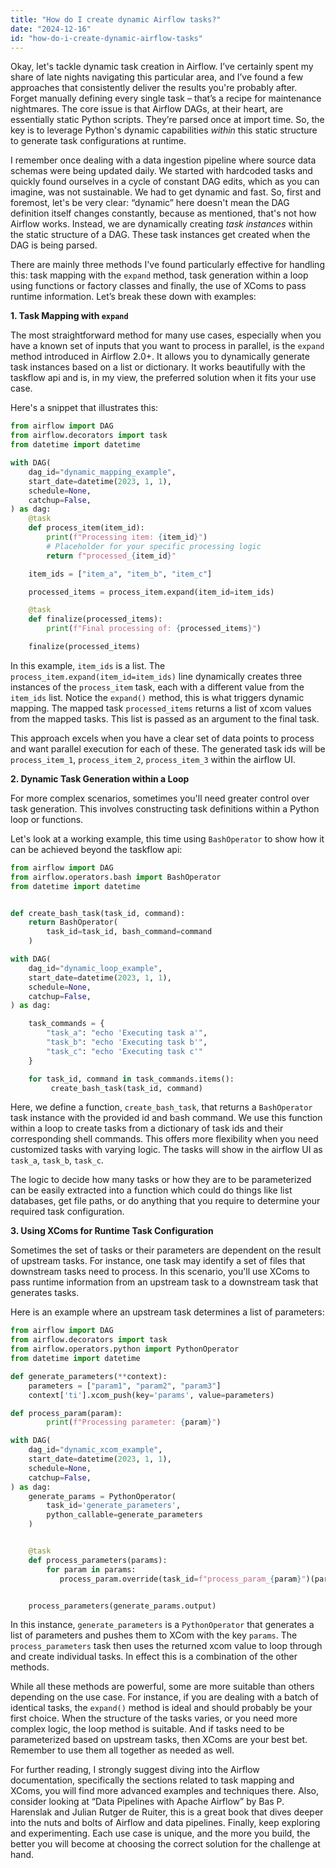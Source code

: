 ```yaml
---
title: "How do I create dynamic Airflow tasks?"
date: "2024-12-16"
id: "how-do-i-create-dynamic-airflow-tasks"
---
```


Okay, let's tackle dynamic task creation in Airflow. I’ve certainly spent my share of late nights navigating this particular area, and I’ve found a few approaches that consistently deliver the results you're probably after. Forget manually defining every single task – that’s a recipe for maintenance nightmares. The core issue is that Airflow DAGs, at their heart, are essentially static Python scripts. They’re parsed once at import time. So, the key is to leverage Python's dynamic capabilities *within* this static structure to generate task configurations at runtime.

I remember once dealing with a data ingestion pipeline where source data schemas were being updated daily. We started with hardcoded tasks and quickly found ourselves in a cycle of constant DAG edits, which as you can imagine, was not sustainable. We had to get dynamic and fast. So, first and foremost, let's be very clear: “dynamic” here doesn't mean the DAG definition itself changes constantly, because as mentioned, that's not how Airflow works. Instead, we are dynamically creating *task instances* within the static structure of a DAG. These task instances get created when the DAG is being parsed.

There are mainly three methods I've found particularly effective for handling this: task mapping with the `expand` method, task generation within a loop using functions or factory classes and finally, the use of XComs to pass runtime information. Let’s break these down with examples:

**1. Task Mapping with `expand`**

The most straightforward method for many use cases, especially when you have a known set of inputs that you want to process in parallel, is the `expand` method introduced in Airflow 2.0+. It allows you to dynamically generate task instances based on a list or dictionary. It works beautifully with the taskflow api and is, in my view, the preferred solution when it fits your use case.

Here's a snippet that illustrates this:

```python
from airflow import DAG
from airflow.decorators import task
from datetime import datetime

with DAG(
    dag_id="dynamic_mapping_example",
    start_date=datetime(2023, 1, 1),
    schedule=None,
    catchup=False,
) as dag:
    @task
    def process_item(item_id):
        print(f"Processing item: {item_id}")
        # Placeholder for your specific processing logic
        return f"processed_{item_id}"

    item_ids = ["item_a", "item_b", "item_c"]

    processed_items = process_item.expand(item_id=item_ids)

    @task
    def finalize(processed_items):
        print(f"Final processing of: {processed_items}")

    finalize(processed_items)
```

In this example, `item_ids` is a list. The `process_item.expand(item_id=item_ids)` line dynamically creates three instances of the `process_item` task, each with a different value from the `item_ids` list. Notice the `expand()` method, this is what triggers dynamic mapping. The mapped task `processed_items` returns a list of xcom values from the mapped tasks. This list is passed as an argument to the final task.

This approach excels when you have a clear set of data points to process and want parallel execution for each of these. The generated task ids will be `process_item_1`, `process_item_2`, `process_item_3` within the airflow UI.

**2. Dynamic Task Generation within a Loop**

For more complex scenarios, sometimes you'll need greater control over task generation. This involves constructing task definitions within a Python loop or functions.

Let's look at a working example, this time using `BashOperator` to show how it can be achieved beyond the taskflow api:

```python
from airflow import DAG
from airflow.operators.bash import BashOperator
from datetime import datetime


def create_bash_task(task_id, command):
    return BashOperator(
        task_id=task_id, bash_command=command
    )

with DAG(
    dag_id="dynamic_loop_example",
    start_date=datetime(2023, 1, 1),
    schedule=None,
    catchup=False,
) as dag:

    task_commands = {
        "task_a": "echo 'Executing task a'",
        "task_b": "echo 'Executing task b'",
        "task_c": "echo 'Executing task c'"
    }

    for task_id, command in task_commands.items():
         create_bash_task(task_id, command)
```

Here, we define a function, `create_bash_task`, that returns a `BashOperator` task instance with the provided id and bash command. We use this function within a loop to create tasks from a dictionary of task ids and their corresponding shell commands. This offers more flexibility when you need customized tasks with varying logic. The tasks will show in the airflow UI as `task_a`, `task_b`, `task_c`.

The logic to decide how many tasks or how they are to be parameterized can be easily extracted into a function which could do things like list databases, get file paths, or do anything that you require to determine your required task configuration.

**3. Using XComs for Runtime Task Configuration**

Sometimes the set of tasks or their parameters are dependent on the result of upstream tasks. For instance, one task may identify a set of files that downstream tasks need to process. In this scenario, you'll use XComs to pass runtime information from an upstream task to a downstream task that generates tasks.

Here is an example where an upstream task determines a list of parameters:

```python
from airflow import DAG
from airflow.decorators import task
from airflow.operators.python import PythonOperator
from datetime import datetime

def generate_parameters(**context):
    parameters = ["param1", "param2", "param3"]
    context['ti'].xcom_push(key='params', value=parameters)

def process_param(param):
        print(f"Processing parameter: {param}")

with DAG(
    dag_id="dynamic_xcom_example",
    start_date=datetime(2023, 1, 1),
    schedule=None,
    catchup=False,
) as dag:
    generate_params = PythonOperator(
        task_id='generate_parameters',
        python_callable=generate_parameters
    )


    @task
    def process_parameters(params):
        for param in params:
           process_param.override(task_id=f"process_param_{param}")(param=param)


    process_parameters(generate_params.output)

```

In this instance, `generate_parameters` is a `PythonOperator` that generates a list of parameters and pushes them to XCom with the key `params`. The `process_parameters` task then uses the returned xcom value to loop through and create individual tasks. In effect this is a combination of the other methods.

While all these methods are powerful, some are more suitable than others depending on the use case. For instance, if you are dealing with a batch of identical tasks, the `expand()` method is ideal and should probably be your first choice. When the structure of the tasks varies, or you need more complex logic, the loop method is suitable. And if tasks need to be parameterized based on upstream tasks, then XComs are your best bet. Remember to use them all together as needed as well.

For further reading, I strongly suggest diving into the Airflow documentation, specifically the sections related to task mapping and XComs, you will find more advanced examples and techniques there. Also, consider looking at “Data Pipelines with Apache Airflow” by Bas P. Harenslak and Julian Rutger de Ruiter, this is a great book that dives deeper into the nuts and bolts of Airflow and data pipelines. Finally, keep exploring and experimenting. Each use case is unique, and the more you build, the better you will become at choosing the correct solution for the challenge at hand.
